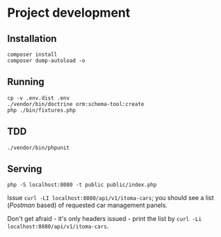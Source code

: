 # Project development

## Installation

```shell
composer install
composer dump-autoload -o
```

## Running

```shell
cp -v .env.dist .env
./vendor/bin/doctrine orm:schema-tool:create
php ./bin/fixtures.php
```

## TDD

```shell
./vendor/bin/phpunit
```

## Serving


```shell
php -S localhost:8080 -t public public/index.php
```

Issue `curl -LI localhost:8080/api/v1/itoma-cars`; you should see a list (*Postman* based) of requested
car management panels.

Don't get afraid - it's only headers issued - print the list by `curl -Li localhost:8080/api/v1/itoma-cars`.
